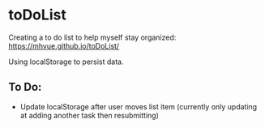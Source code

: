 # toDoList

Creating a to do list to help myself stay organized:  https://mhvue.github.io/toDoList/

Using localStorage to persist data.

## To Do:
* Update localStorage after user moves list item (currently only updating at adding another task then resubmitting)